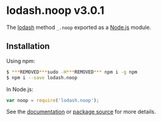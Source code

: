 # lodash.noop v3.0.1

The [lodash](https://lodash.com/) method `_.noop` exported as a [Node.js](https://nodejs.org/) module.

## Installation

Using npm:
```bash
$ ***REMOVED***sudo -H***REMOVED*** npm i -g npm
$ npm i --save lodash.noop
```

In Node.js:
```js
var noop = require('lodash.noop');
```

See the [documentation](https://lodash.com/docs#noop) or [package source](https://github.com/lodash/lodash/blob/3.0.1-npm-packages/lodash.noop) for more details.
